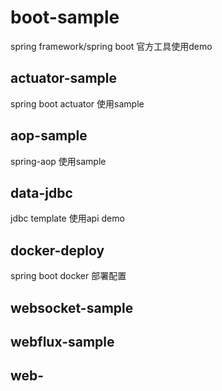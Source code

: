 # boot-sample
spring framework/spring boot 官方工具使用demo
## actuator-sample
spring boot actuator 使用sample
## aop-sample
spring-aop 使用sample
## data-jdbc
jdbc template 使用api demo
## docker-deploy
spring boot docker 部署配置
## websocket-sample

## webflux-sample

## web-